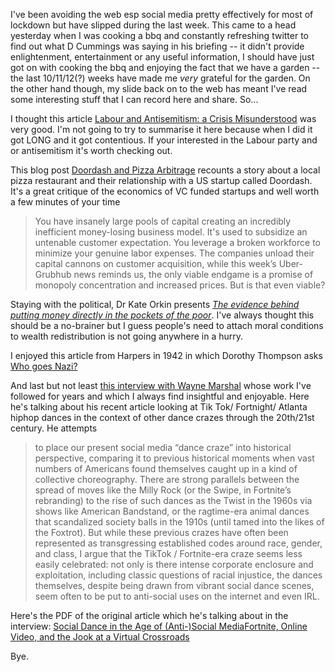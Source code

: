 I've been avoiding the web esp social media pretty effectively for most of lockdown but have slipped during the last week. This came to a head yesterday  when I was cooking a bbq and constantly refreshing twitter to find out what D Cummings was saying in his briefing -- it didn't provide enlightenment, entertainment or any useful information, I should have just got on with cooking the bbq and enjoying the fact that we have a garden -- the last 10/11/12(?) weeks have made me _very_ grateful for the garden. On the other hand though, my slide back on to the web has meant I've read some interesting stuff that I can record here and share. So...

I thought this article [Labour and Antisemitism: a Crisis Misunderstood](https://onlinelibrary.wiley.com/doi/full/10.1111/1467-923X.12854) was very good. I'm not going to try to summarise it here because when I did it got LONG and it got contentious. If your interested in the Labour party and or antisemitism it's worth checking out.

This blog post [Doordash and Pizza Arbitrage](https://themargins.substack.com/p/doordash-and-pizza-arbitrage) recounts a story about a local pizza restaurant and their relationship with a US startup called Doordash. It's a great critique of the economics of VC funded startups and well worth a few minutes of your time

> You have insanely large pools of capital creating an incredibly inefficient money-losing business model. It's used to subsidize an untenable customer expectation. You leverage a broken workforce to minimize your genuine labor expenses. The companies unload their capital cannons on customer acquisition, while this week’s Uber-Grubhub news reminds us, the only viable endgame is a promise of monopoly concentration and increased prices. But is that even viable? 

Staying with the political, Dr Kate Orkin presents _[The evidence behind putting money directly in the pockets of the poor](http://www.ox.ac.uk/news/science-blog/evidence-behind-putting-money-directly-pockets-poor#)_. I've always thought this should be a no-brainer but I guess people's need to attach moral conditions to wealth redistribution is not going anywhere in a hurry.

I enjoyed this article from Harpers in 1942 in which Dorothy Thompson asks [Who goes Nazi?](https://harpers.org/archive/1941/08/who-goes-nazi/)

And last but not least [this interview with Wayne Marshal](http://wayneandwax.com/?p=9575) whose work I've followed for years and which I always find insightful and enjoyable. Here he's talking about his recent article looking at Tik Tok/ Fortnight/ Atlanta hiphop dances in the context of other dance crazes through the 20th/21st century. He attempts

> to place our present social media “dance craze” into historical perspective, comparing it to previous historical moments when vast numbers of Americans found themselves caught up in a kind of collective choreography. There are strong parallels between the spread of moves like the Milly Rock (or the Swipe, in Fortnite’s rebranding) to the rise of such dances as the Twist in the 1960s via shows like American Bandstand, or the ragtime-era animal dances that scandalized society balls in the 1910s (until tamed into the likes of the Foxtrot). But while these previous crazes have often been represented as transgressing established codes around race, gender, and class, I argue that the TikTok / Fortnite-era craze seems less easily celebrated: not only is there intense corporate enclosure and exploitation, including classic questions of racial injustice, the dances themselves, despite being drawn from vibrant social dance scenes, seem often to be put to anti-social uses on the internet and even IRL. 

Here's the PDF of the original article which he's talking about in the interview: [Social Dance in the Age of (Anti-)Social MediaFortnite, Online Video, and the Jook at a Virtual Crossroads](http://wayneandwax.com/academic/JPMS3104_01_Marshall-Fortnite-proofs.pdf)

Bye.